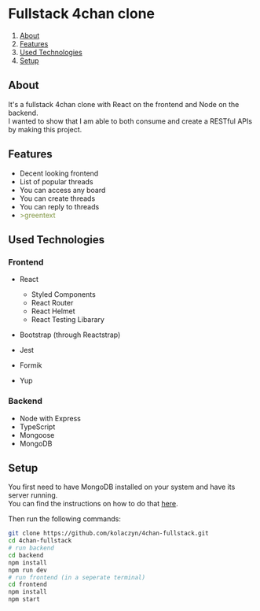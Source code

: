 # Fullstack 4chan clone

1. [About](#about)
1. [Features](#features)
1. [Used Technologies](#used-technologies)
1. [Setup](#setup)

## About

It's a fullstack 4chan clone with React on the frontend and Node on the backend.  
I wanted to show that I am able to both consume and create a RESTful APIs by making this project.

## Features

- Decent looking frontend
- List of popular threads
- You can access any board
- You can create threads
- You can reply to threads
- <section style="color: #7f9540;">>greentext</section>

## Used Technologies

### Frontend

- React
  - Styled Components
  - React Router
  - React Helmet
  - React Testing Libarary

- Bootstrap (through Reactstrap)
- Jest
- Formik
- Yup

### Backend

* Node with Express
* TypeScript
* Mongoose
* MongoDB

## Setup

You first need to have MongoDB installed on your system and have its server running.  
You can find the instructions on how to do that [here](https://duckduckgo.com/?q=MongoDB+setup).

Then run the following commands:

```bash
git clone https://github.com/kolaczyn/4chan-fullstack.git
cd 4chan-fullstack
# run backend
cd backend
npm install
npm run dev
# run frontend (in a seperate terminal)
cd frontend
npm install
npm start
```
